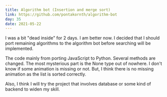 ```yaml
---
title: Algorithm bot (Insertion and merge sort)
link: https://github.com/pontakornth/algorithm-bot
day: 35
date: 2021-05-22
---
```

I was a bit "dead inside" for 2 days. I am better now. I decided that I should port remaining algorithms
to the algorithm bot before searching will be implemented.<!--more-->


The code mainly from porting JavaScript to Python. Several methods are changed. The most mysterious part
is the None type out of nowhere. I don't know if some animation is missing or not. But, I think there is
no missing animation as the list is sorted correctly.


Also, I think I will try the project that involves database or some kind of backend to widen my skill.